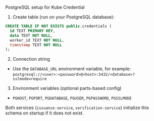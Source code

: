 PostgreSQL setup for Kube Credential

1. Create table (run on your PostgreSQL database):

```sql
CREATE TABLE IF NOT EXISTS public.credentials (
  id TEXT PRIMARY KEY,
  data TEXT NOT NULL,
  worker_id TEXT NOT NULL,
  timestamp TEXT NOT NULL
);
```

2. Connection string

- Use the `DATABASE_URL` environment variable, for example:
  `postgresql://<user>:<password>@<host>:5432/<database>?sslmode=require`

3. Environment variables (optional parts-based config)

- `PGHOST`, `PGPORT`, `PGDATABASE`, `PGUSER`, `PGPASSWORD`, `PGSSLMODE`

Both services (`issuance-service`, `verification-service`) initialize this schema on startup if it does not exist.
